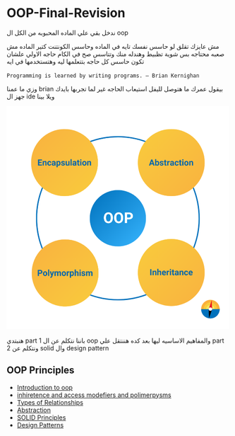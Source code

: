 # OOP-Final-Revision

ندخل بقي علي الماده المحبوبه من الكل ال oop

مش عايزك تقلق لو حاسس نفسك تايه في الماده وحاسس الكونتنت كتير الماده مش صعبه محتاجه بس شوية تظبيط وهندله منك وتتاسس صح في الكام حاجه الاولي علشان تكون حاسس كل حاجه بتتعلمها ليه وهتستخدمها في ايه

`Programming is learned by writing programs. ― Brian Kernighan`

وزي ما عمنا brian بيقول عمرك ما هتوصل لليفل استيعاب الحاجه غير لما تجربها بايدك جهز ال ide ويلا بينا

<p align="center">
  <img src="./ReadmeResources/oopPrinc.png" alt="Alt text" />
</p>

هنبتدي part 1 باننا نتكلم عن ال oop والمفاهيم الاساسيه ليها بعد كده هننتقل علي part 2 ونتكلم عن solid وال design pattern

## OOP Principles

- [Introduction to oop](./oop/introduction.md)
- [inhiretence and access modefiers and polimerpysms ](./oop/inheritance-accessmodifiers.md)
- [Types of Relationships](./oop/Relationships.md)
- [Abstraction](./oop/abstraction.md)
- [SOLID Principles](./oop/solid.md)
- [Design Patterns](./oop/Patterns.md)
